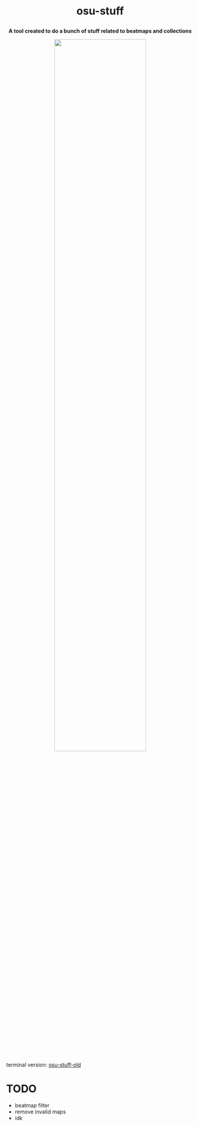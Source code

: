 <p align="center" style="font-size: 2em; font-weight: bold;">osu-stuff</p>
<p align="center" style="font-size: 1em; font-weight: bold;">A tool created to do a bunch of stuff related to beatmaps and collections</p>

<p align="center">
    <img width="70%" height="70%" src="https://cdn.discordapp.com/attachments/1224739025487663165/1244711193944264865/image.png?ex=66561b22&is=6654c9a2&hm=4336ed29593a54027f57ed0e49aa1e3bc300ef646f23093c642f7a08213ada12&"></img>
</p>

terminal version: [osu-stuff-old](https://github.com/mezleca/osu-stuff-old)
# TODO
- beatmap filter
- remove invalid maps
- idk